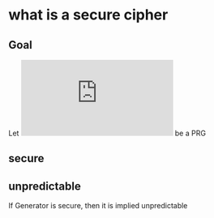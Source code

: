 # what is a secure cipher

## Goal

Let ![](https://latex.codecogs.com/gif.latex?G%3AK%20%5Crightarrow%20%5Cleft%20%5C%7B%200%20%2C1%20%5Cright%20%5C%7D%5En) be a PRG

## secure

## unpredictable

If Generator is secure, then it is implied unpredictable
